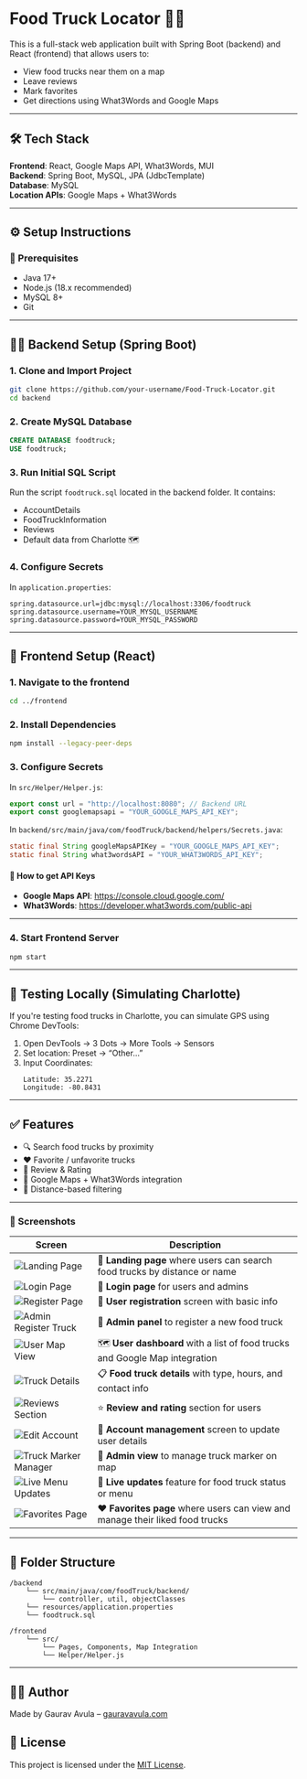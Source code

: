 
# Food Truck Locator 🍔🚚

This is a full-stack web application built with Spring Boot (backend) and React (frontend) that allows users to:
- View food trucks near them on a map
- Leave reviews
- Mark favorites
- Get directions using What3Words and Google Maps

---

## 🛠️ Tech Stack

**Frontend**: React, Google Maps API, What3Words, MUI  
**Backend**: Spring Boot, MySQL, JPA (JdbcTemplate)  
**Database**: MySQL  
**Location APIs**: Google Maps + What3Words

---

## ⚙️ Setup Instructions

### 📌 Prerequisites
- Java 17+
- Node.js (18.x recommended)
- MySQL 8+
- Git

---

## 🧑‍🍳 Backend Setup (Spring Boot)

### 1. Clone and Import Project
```bash
git clone https://github.com/your-username/Food-Truck-Locator.git
cd backend
```

### 2. Create MySQL Database
```sql
CREATE DATABASE foodtruck;
USE foodtruck;
```

### 3. Run Initial SQL Script
Run the script `foodtruck.sql` located in the backend folder.
It contains:
- AccountDetails
- FoodTruckInformation
- Reviews
- Default data from Charlotte 🗺️

### 4. Configure Secrets

In `application.properties`:
```properties
spring.datasource.url=jdbc:mysql://localhost:3306/foodtruck
spring.datasource.username=YOUR_MYSQL_USERNAME
spring.datasource.password=YOUR_MYSQL_PASSWORD
```

---

## 🎨 Frontend Setup (React)

### 1. Navigate to the frontend
```bash
cd ../frontend
```

### 2. Install Dependencies
```bash
npm install --legacy-peer-deps
```

### 3. Configure Secrets

In `src/Helper/Helper.js`:
```js
export const url = "http://localhost:8080"; // Backend URL
export const googlemapsapi = "YOUR_GOOGLE_MAPS_API_KEY";
```

In `backend/src/main/java/com/foodTruck/backend/helpers/Secrets.java`:
```java
static final String googleMapsAPIKey = "YOUR_GOOGLE_MAPS_API_KEY";
static final String what3wordsAPI = "YOUR_WHAT3WORDS_API_KEY";
```

#### 🔑 How to get API Keys

- **Google Maps API**: https://console.cloud.google.com/
- **What3Words**: https://developer.what3words.com/public-api

---

### 4. Start Frontend Server
```bash
npm start
```

---

## 🧪 Testing Locally (Simulating Charlotte)

If you're testing food trucks in Charlotte, you can simulate GPS using Chrome DevTools:

1. Open DevTools → 3 Dots → More Tools → Sensors
2. Set location: Preset → “Other…”
3. Input Coordinates:
   ```
   Latitude: 35.2271
   Longitude: -80.8431
   ```

---

## ✅ Features

- 🔍 Search food trucks by proximity
- ❤️ Favorite / unfavorite trucks
- 💬 Review & Rating
- 📍 Google Maps + What3Words integration
- 🧭 Distance-based filtering

---

### 📸 Screenshots

| Screen | Description |
|--------|-------------|
| ![Landing Page](screenshots/Screenshot-1.jpeg) | 🧭 **Landing page** where users can search food trucks by distance or name |
| ![Login Page](screenshots/Screenshot-2.jpeg) | 🔐 **Login page** for users and admins |
| ![Register Page](screenshots/Screenshot-3.jpeg) | 📝 **User registration** screen with basic info |
| ![Admin Register Truck](screenshots/Screenshot-4.jpeg) | 🧾 **Admin panel** to register a new food truck |
| ![User Map View](screenshots/Screenshot-5.jpeg) | 🗺️ **User dashboard** with a list of food trucks and Google Map integration |
| ![Truck Details](screenshots/Screenshot-6.jpeg) | 📋 **Food truck details** with type, hours, and contact info |
| ![Reviews Section](screenshots/Screenshot-7.jpeg) | ⭐ **Review and rating** section for users |
| ![Edit Account](screenshots/Screenshot-8.jpeg) | 🔄 **Account management** screen to update user details |
| ![Truck Marker Manager](screenshots/Screenshot-9.jpeg) | 📍 **Admin view** to manage truck marker on map |
| ![Live Menu Updates](screenshots/Screenshot-10.jpeg) | 🧾 **Live updates** feature for food truck status or menu |
| ![Favorites Page](screenshots/Screenshot-11.jpeg) | ❤️ **Favorites page** where users can view and manage their liked food trucks |


---

## 📁 Folder Structure

```
/backend
    └── src/main/java/com/foodTruck/backend/
        └── controller, util, objectClasses
    └── resources/application.properties
    └── foodtruck.sql

/frontend
    └── src/
        └── Pages, Components, Map Integration
        └── Helper/Helper.js
```

---

## 🙋‍♂️ Author
Made by Gaurav Avula – [gauravavula.com](http://gauravavula.com)

## 🪪 License

This project is licensed under the [MIT License](LICENSE).